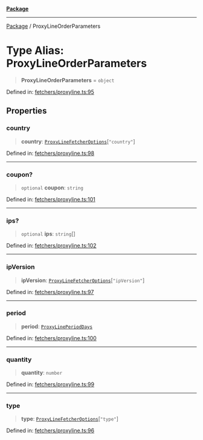 [**Package**](../README.md)

***

[Package](../globals.md) / ProxyLineOrderParameters

# Type Alias: ProxyLineOrderParameters

> **ProxyLineOrderParameters** = `object`

Defined in: [fetchers/proxyline.ts:95](https://github.com/AlexXanderGrib/proxy-master/blob/d9889b922817ac03c7a235b832a590a4ef34fb55/src/fetchers/proxyline.ts#L95)

## Properties

### country

> **country**: [`ProxyLineFetcherOptions`](ProxyLineFetcherOptions.md)\[`"country"`\]

Defined in: [fetchers/proxyline.ts:98](https://github.com/AlexXanderGrib/proxy-master/blob/d9889b922817ac03c7a235b832a590a4ef34fb55/src/fetchers/proxyline.ts#L98)

***

### coupon?

> `optional` **coupon**: `string`

Defined in: [fetchers/proxyline.ts:101](https://github.com/AlexXanderGrib/proxy-master/blob/d9889b922817ac03c7a235b832a590a4ef34fb55/src/fetchers/proxyline.ts#L101)

***

### ips?

> `optional` **ips**: `string`[]

Defined in: [fetchers/proxyline.ts:102](https://github.com/AlexXanderGrib/proxy-master/blob/d9889b922817ac03c7a235b832a590a4ef34fb55/src/fetchers/proxyline.ts#L102)

***

### ipVersion

> **ipVersion**: [`ProxyLineFetcherOptions`](ProxyLineFetcherOptions.md)\[`"ipVersion"`\]

Defined in: [fetchers/proxyline.ts:97](https://github.com/AlexXanderGrib/proxy-master/blob/d9889b922817ac03c7a235b832a590a4ef34fb55/src/fetchers/proxyline.ts#L97)

***

### period

> **period**: [`ProxyLinePeriodDays`](ProxyLinePeriodDays.md)

Defined in: [fetchers/proxyline.ts:100](https://github.com/AlexXanderGrib/proxy-master/blob/d9889b922817ac03c7a235b832a590a4ef34fb55/src/fetchers/proxyline.ts#L100)

***

### quantity

> **quantity**: `number`

Defined in: [fetchers/proxyline.ts:99](https://github.com/AlexXanderGrib/proxy-master/blob/d9889b922817ac03c7a235b832a590a4ef34fb55/src/fetchers/proxyline.ts#L99)

***

### type

> **type**: [`ProxyLineFetcherOptions`](ProxyLineFetcherOptions.md)\[`"type"`\]

Defined in: [fetchers/proxyline.ts:96](https://github.com/AlexXanderGrib/proxy-master/blob/d9889b922817ac03c7a235b832a590a4ef34fb55/src/fetchers/proxyline.ts#L96)

